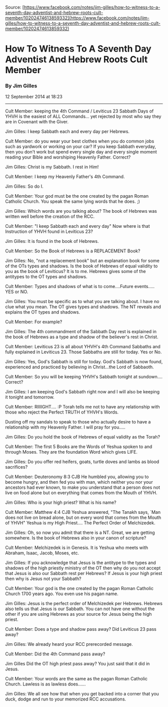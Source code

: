 <!--t How To Witness To A Seventh Day Adventist And Hebrew Roots Cult Member t-->
<!--d Saturday Sabbath, Legalism, Galatianism, Judaizers, Sabbathkeeping d-->

Source: [https://www.facebook.com/notes/jim-gilles/how-to-witness-to-a-seventh-day-adventist-and-hebrew-roots-cult-member/10202474613859332](https://www.facebook.com/notes/jim-gilles/how-to-witness-to-a-seventh-day-adventist-and-hebrew-roots-cult-member/10202474613859332)

# How To Witness To A Seventh Day Adventist And Hebrew Roots Cult Member

### By Jim Gilles

12 September 2014 at 18:23

- - -

Cult Member: keeping the 4th Command / Leviticus 23 Sabbath Days of YHVH is the easiest of ALL Commands... yet rejected by most who say they are in Covenant with the Giver. 

Jim Gilles: I keep Sabbath each and every day per Hebrews.

Cult Member: do you wear your best clothes when you do common jobs such as yardwork or working on your car?  If you keep Sabbath everyday, then you don't work but spend every single day and every single moment reading your Bible and worshiping Heavenly Father.  Correct?

Jim Gilles: Christ is my Sabbath.  I rest in Him!

Cult Member: I keep my Heavenly Father's 4th Command.

Jim Gilles: So do I.

Cult Member: Your god must be the one created by the pagan Roman Catholic Church.  You speak the same lying words that he does.  ;)

Jim Gilles: Which words are you talking about? The book of Hebrews was written well before the creation of the RCC.

Cult Member: "I keep Sabbath each and every day" Now where is that Instruction of YHVH found in Leviticus 23?

Jim Gilles: It is found in the book of Hebrews.

Cult Member: So the Book of Hebrews is a REPLACEMENT Book?

Jim Gilles: No, "not a replacement book" but an explanation book for some of the OTs types and shadows.  Is the book of Hebrews of equal validity to you as the book of Leviticus?  It is to me.  Hebrews gives some of the antitypes to the OT types and shadows.

Cult Member: Types and shadows of what is to come....Future events..... YES or NO.

Jim Gilles: You must be specific as to what you are talking about.  I have no clue what you mean.  The OT gives types and shadows.  The NT reveals and explains the OT types and shadows.

Cult Member: For example?

Jim Gilles: The 4th commandment of the Sabbath Day rest is explained in the book of Hebrews as a type and shadow of the believer's rest in Christ.

Cult Member: Leviticus 23 is all about YHVH's 4th Command Sabbaths and fully explained in Leviticus 23. Those Sabbaths are still for today. Yes or No.

Jim Gilles: Yes, God's Sabbath is still for today.  God's Sabbath is now found, experienced and practiced by believing in Christ...the Lord of Sabbaoth.

Cult Member: So you will be keeping YHVH's Sabbath tonight at sundown.... Correct?

Jim Gilles: I am keeping God's Sabbath right now and I will also be keeping it tonight and tomorrow.

Cult Member: RIIIIGHT.... :P  Torah tells me not to have any relationship with those who reject the Perfect TRUTH of YHVH's Words.

Dusting off my sandals to speak to those who actually desire to have a relationship with my Heavenly Father.  I will pray for you.....

Jim Gilles: Do you hold the book of Hebrews of equal validity as the Torah?

Cult Member: The first 5 Books are the Words of Yeshua spoken to and through Moses.  They are the foundation Word which gives LIFE.

Jim Gilles: Do you offer red heifers, goats, turtle doves and lambs as blood sacrifices?

Cult Member: Deuteronomy 8:3 CJB He humbled you, allowing you to become hungry, and then fed you with man, which neither you nor your ancestors had ever known, to make you understand that a person does not live on food alone but on everything that comes from the Mouth of YHVH.

Jim Gilles: Who is your high priest?  What is his name?

Cult Member: Matthew 4:4 CJB  Yeshua answered, "The Tanakh says, `Man does not live on bread alone, but on every word that comes from the Mouth of YHVH"  Yeshua is my High Priest.... The Perfect Order of Melchizedek.

Jim Gilles: Oh, so now you admit that there is a NT.  Great, we are getting somewhere.  Is the book of Hebrews also in your canon of scripture?

Cult Member: Melchizedek is in Genesis. It is Yeshua who meets with Abraham, Isaac, Jacob, Moses, etc.

Jim Gilles: If you acknowledge that Jesus is the antitype to the types and shadows of the high priestly ministry of the OT then why do you not accept that Jesus is also our Sabbath rest per Hebrews?  If Jesus is your high priest then why is Jesus not your Sabbath?

Cult Member: Your god is the one created by the pagan Roman Catholic Church 1700 years ago.  You even use his pagan name.
 
Jim Gilles: Jesus is the perfect order of Melchizedek per Hebrews.  Hebrews also tells us that Jesus is our Sabbath.  You can not have one without the other if you are using Hebrews as your source for Jesus being the high priest.

Cult Member: Does a type and shadow pass away?  Did Leviticus 23 pass away?

Jim Gilles: We already heard your RCC prerecorded message.

Cult Member: Did the 4th Command pass away?

Jim Gilles Did the OT high priest pass away?  You just said that it did in Jesus.

Cult Member: Your words are the same as the pagan Roman Catholic Church.  Lawless is as lawless does......

Jim Gilles: We all see how that when you get backed into a corner that you duck, dodge and run to your memorized RCC accusations.